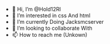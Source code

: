 - 👋 Hi, I’m @Hold12Rl
- 👀 I’m interested in css And html
- 🌱 I’m currently Doing Jacksmcserver
- 💞️ I’m looking to collaborate With 
- 📫 How to reach me (Unkown)

<!---
Hold12Rl/Hold12Rl is a ✨ special ✨ repository because its `README.md` (this file) appears on your GitHub profile.
You can click the Preview link to take a look at your changes.
--->
